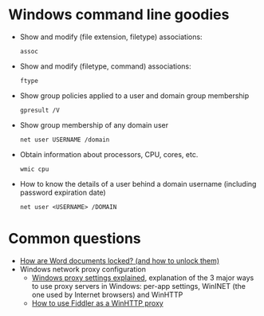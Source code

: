 # Windows command line goodies
- Show and modify (file extension, filetype) associations: 
  ```
  assoc
  ```
- Show and modify (filetype, command) associations:
  ```
  ftype
  ```
- Show group policies applied to a user and domain group membership
  ```
  gpresult /V
  ```
- Show group membership of any domain user
  ```
  net user USERNAME /domain
  ```
- Obtain information about processors, CPU, cores, etc.
  ```
  wmic cpu
  ```
- How to know the details of a user behind a domain username (including password expiration date)
  ```
  net user <USERNAME> /DOMAIN
  ```
# Common questions

- [How are Word documents locked? (and how to unlock them)](https://support.microsoft.com/en-us/help/313472/the-document-is-locked-for-editing-by-another-user-error-message-when)
- Windows network proxy configuration
  - [Windows proxy settings explained](https://web.archive.org/web/20200529125414/https://securelink.net/en-be/insights/windows-proxy-settings-explained/), explanation of the 3 major ways to use proxy servers in Windows: per-app settings, WinINET (the one used by Internet browsers) and WinHTTP
  - [How to use Fiddler as a WinHTTP proxy](https://www.telerik.com/blogs/using-fiddler-with-winhttp)
